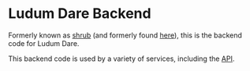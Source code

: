 # Ludum Dare Backend
Formerly known as [shrub](https://github.com/povrazor/shrub) (and formerly found
[here](https://github.com/ludumdare/ludumdare/tree/master/src/shrub)), this is the
backend code for Ludum Dare.

This backend code is used by a variety of services, including the
[API](https://github.com/ludumdare/web-api.ldjam.com).
